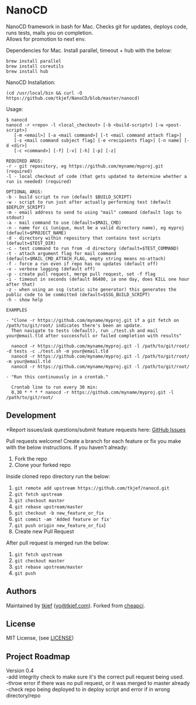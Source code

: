 NanoCD
=======

NanoCD framework in bash for Mac. Checks git for updates, deploys code, runs tests, mails you on completion.  
Allows for promotion to next env.  

Dependencies for Mac. Install parallel, timeout + hub with the below:  
```
brew install parallel
brew install coreutils
brew install hub
```

NanoCD Installation:  
```
(cd /usr/local/bin && curl -O https://github.com/tkjef/NanoCD/blob/master/nanocd)
```

Usage:  
```
$ nanocd
nanocd -r <repo> -l <local_checkout> [-b <build-script>] [-w <post-script>]
   [-m <email>] [-a <mail command>] [-t <mail command attach flag>]
   [-s <mail command subject flag] [-e <recipients flag>] [-n name] [-d <dir>] 
   [-c <command>] [-f] [-v] [-h] [-p] [-z]

REQUIRED ARGS:
-r - git repository, eg https://github.com/myname/myproj.git (required)
-l - local checkout of code (that gets updated to determine whether a run is needed) (required)

OPTIONAL ARGS:
-b - build script to run (default $BUILD_SCRIPT)
-w - script to run just after actually performing test (default $DEPLOY_SCRIPT)
-m - email address to send to using "mail" command (default logs to stdout)
-a - mail command to use (default=$MAIL_CMD)
-n - name for ci (unique, must be a valid directory name), eg myproj (default=$PROJECT_NAME)
-d - directory within repository that contains test scripts (default=$TEST_DIR)
-c - test command to run from -d directory (default=$TEST_COMMAND)
-t - attach argument flag for mail command (default=$MAIL_CMD_ATTACH_FLAG, empty string means no-attach)
-f - force a run even if repo has no updates (default off)
-v - verbose logging (default off)
-p - create pull request, merge pull request, set -f flag
-i - timeout in seconds (default 86400, ie one day, does KILL one hour after that)
-z - when using an ssg (static site generator) this generates the public code to be committed (default=$SSG_BUILD_SCRIPT)
-h - show help

EXAMPLES

- "Clone -r https://github.com/myname/myproj.git if a git fetch on /path/to/git/root/ indicates there's been an update.
  Then navigate to tests (default), run ./test.sh and mail your@email.tld after successfull or failed completion with results"

  nanocd -r https://github.com/myname/myproj.git -l /path/to/git/root/ -d tests -c ./test.sh -m your@email.tld
  nanocd -r https://github.com/myname/myproj.git -l /path/to/git/root/ -m your@email.tld
  nanocd -r https://github.com/myname/myproj.git -l /path/to/git/root/

- "Run this continuously in a crontab."

  Crontab line to run every 30 min:
  0,30 * * * * nanocd -r https://github.com/myname/myproj.git -l /path/to/git/root/
```

## Development

*Report issues/ask questions/submit feature requests here: [GitHub Issues][issues]

Pull requests welcome!
Create a branch for each feature or fix you make with the below instructions.
If you haven't already:
1. Fork the repo
2. Clone your forked repo

Inside cloned repo directory run the below:
1. `git remote add upstream https://github.com/tkjef/nanocd.git`
2. `git fetch upstream`
3. `git checkout master`
4. `git rebase upstream/master`
5. `git checkout -b new_feature_or_fix`
6. `git commit -am 'Added feature or fix'`
7. `git push origin new_feature_or_fix`)
8. Create new Pull Request

After pull request is merged run the below:
1. `git fetch upstream`
2. `git checkout master`
3. `git rebase upstream/master`
4. `git push`

## Authors

Maintained by [tkjef][tkjef] (<yo@tkjef.com>). Forked from [cheapci][cheapci].

## License

MIT License, (see [LICENSE][license])  

[contributors]: https://github.com/tkjef/nanocd/graphs/contributors
[tkjef]: https://github.com/tkjef
[cheapci]: https://github.com/ianmiell/cheapci
[issues]: https://github.com/tkjef/nanocd/issues
[license]: https://github.com/tkjef/nanocd/blob/master/LICENSE
[twitter]: https://twitter.com/tkjef
[website]: http://www.tkjef.com/

## Project Roadmap

Version 0.4  
    -add integrity check to make sure it's the correct pull request being used.  
    -throw error if there was no pull request, or it was merged to master already  
    -check repo being deployed to in deploy script and error if in wrong directory/repo  

